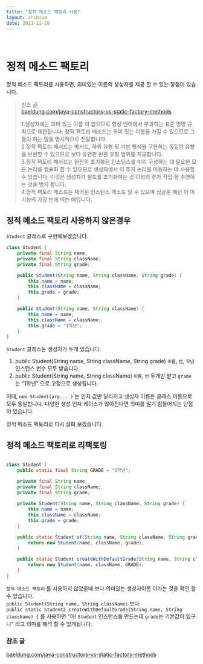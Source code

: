 ```yaml
---
title: "정적 메소드 팩토리 사용"
layout: archive
date: 2021-11-10
---
```


<br> 

# 정적 메소드 팩토리

정적 메소드 팩토리를 사용하면, 의미있는 이름의 생성자를 제공 할 수 있는 장점이 있습니다.  

> 참조 글     
[baeldung.com/java-constructors-vs-static-factory-methods](https://www.baeldung.com/java-constructors-vs-static-factory-methods)
> 
>1.생성자에는 의미 있는 이름 이 없으므로 항상 언어에서 부과하는 표준 명명 규칙으로 제한됩니다. 정적 팩토리 메소드는 의미 있는 이름을 가질 수 있으므로 그들이 하는 일을 명시적으로 전달합니다.  
2.정적 팩토리 메서드는 메서드, 하위 유형 및 기본 형식을 구현하는 동일한 유형을 반환할 수 있으므로 보다 유연한 반환 유형 범위를 제공합니다.  
3.정적 팩토리 메서드는 완전히 초기화된 인스턴스를 미리 구성하는 데 필요한 모든 논리를 캡슐화 할 수 있으므로 생성자에서 이 추가 논리를 이동하는 데 사용할 수 있습니다. 이것은 생성자가 필드를 초기화하는 것 이외의 추가 작업 을 수행하는 것을 방지 합니다.  
4.정적 팩토리 메소드는 제어된 인스턴스 메소드 일 수 있으며 싱글톤 패턴 이 이 기능의 가장 눈에 띄는 예입니다.  

## 정적 메소드 팩토리 사용하지 않은경우

`Student` 클래스로 구현해보겠습니다.

```java
class Student {
    private final String name;
    private final String className;
    private final String grade;

    public Student(String name, String className, String grade) {
        this.name = name;
        this.className = className;
        this.grade = grade;
    }

    public Student(String name, String className) {
        this.name = name;
        this.className = className;
        this.grade = "1학년";
    }
}
```
`Student` 클래스는 생성자가 두개 있습니다.  
1. public Student(String name, String className, String grade) `이름`, `반`, `학년` 인스턴스 변수 모두 받습니다.
2. public Student(String name, String className) `이름`, `반` 두개만 받고 `grade` 는 "1학년" 으로 고정으로 생성됩니다.

이때, `new Student(arg... )` 는 인자 값만 달라지고 생성자 이름은 클래스 이름으로 모두 동일합니다. 다양한 생성 인자 케이스가 많아진다면 의미를 
알기 힘들어지는 단점이 있습니다.  

정적 메소드 팩토리로 다시 살펴 보겠습니다.

## 정적 메소드 팩토리로 리팩토링

```java

class Student {
    public static final String GRADE = "1학년";

    private final String name;
    private final String className;
    private final String grade;
  
    private Student(String name, String className, String grade) {
        this.name = name;
        this.className = className;
        this.grade = grade;
    }

    public static Student of(String name, String className, String grade) {
        return new Student(name, className, grade);
    }

    public static Student createWithDefaultGrade(String name, String className) {
        return new Student(name, className, GRADE);
    }
}
```

`정적 메소드 팩토리` 를 사용하지 않았을때 보다 의미있는 생성자이름 이라는 것을 확인 할 수 있습니다.  
`public Student(String name, String className)` 보다  
`public static Student2 createWithDefaultGrade(String name, String className) {` 를 사용하면 "아! `Student` 인스턴스를 만드는데 `grade`는 기본값이 있구나" 
라고 의미를 해석 할 수 있게됩니다.  


### 참조 글
[baeldung.com/java-constructors-vs-static-factory-methods](https://www.baeldung.com/java-constructors-vs-static-factory-methods)
